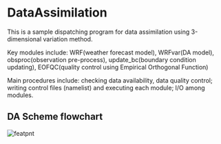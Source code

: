 # DataAssimilation

This is a sample dispatching program for data assimilation using 3-dimensional variation method.

Key modules include: 
WRF(weather forecast model), WRFvar(DA model), obsproc(observation pre-process), 
update_bc(boundary condition updating), EOFQC(quality control using Empirical Orthogonal Function)

Main procedures include: 
checking data availability, data quality control; writing control files (namelist) and executing each module;
I/O among modules.

## DA Scheme flowchart

![featpnt](https://github.com/wangminzheng/DataAssimilation/blob/master/pic/DA_flowchart.png)

